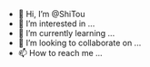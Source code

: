 - 👋 Hi, I’m @ShiTou
- 👀 I’m interested in ...
- 🌱 I’m currently learning ...
- 💞️ I’m looking to collaborate on ...
- 📫 How to reach me ...

<!---
Shi0Tou/Shi0Tou is a ✨ special ✨ repository because its `README.md` (this file) appears on your GitHub profile.
You can click the Preview link to take a look at your changes.
--->
